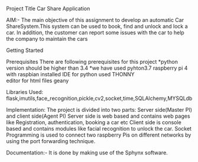 Project Title Car Share Application

AIM:-
The main objective  of this assignment  to develop  an  automatic Car  ShareSystem.This system can be  used to book, find and unlock and lock a car. In addition, the customer can report some issues with the car to help the company to maintain the cars

Getting Started

Prerequisites
There are following prerequisites for this project 
*python version should be higher than 3.4
*we have used pyhton3.7
raspberry pi 4 with raspbian installed 
IDE for python used THONNY  
editor for html files geany

Libraries Used: 
flask,imutils,face_recognition,pickle,cv2,socket,time,SQLAlchemy,MYSQLdb

Implementation:
The project is divided into two parts: Server side(Master PI) and client side(Agent PI)
Server side is web based and contains web pages like Registration, authentication, booking a car etc
Client side is console based and contains modules like facial recognition to unlock the car.
Socket Programming is used to connect two raspberry Pis on different networks by using the port forwarding technique.

Documentation:-
It is done by making use of the Sphynx software.













